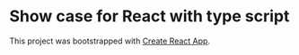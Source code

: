 # Show case for React with type script

This project was bootstrapped with [Create React App](https://github.com/facebook/create-react-app).

